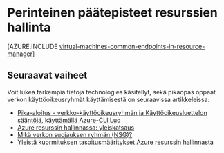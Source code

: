 <properties
   pageTitle="Perinteinen päätepisteet resurssien hallinnan | Microsoft Azure"
   description="Tietoja päätepisteet perinteinen käyttöönoton mallista ovat nyt toteuttamistapaa resurssien hallinta verkon käyttöoikeusryhmiä ja Käyttöoikeusluettelon sääntöjen avulla"
   services="virtual-machines-linux"
   documentationCenter=""
   authors="iainfoulds"
   manager="timlt"
   editor=""/>

<tags
   ms.service="virtual-machines-linux"
   ms.devlang="na"
   ms.topic="article"
   ms.tgt_pltfrm="vm-linux"
   ms.workload="infrastructure-services"
   ms.date="10/27/2016"
   ms.author="iainfou"/>

# <a name="classic-endpoints-in-resource-manager"></a>Perinteinen päätepisteet resurssien hallinta
[AZURE.INCLUDE [virtual-machines-common-endpoints-in-resource-manager](../../includes/virtual-machines-common-endpoints-in-resource-manager.md)]

## <a name="next-steps"></a>Seuraavat vaiheet
Voit lukea tarkempia tietoja technologies käsitellyt, sekä pikaopas oppaat verkon käyttöoikeusryhmät käyttämisestä on seuraavissa artikkeleissa:

- [Pika-aloitus - verkko-käyttöoikeusryhmän ja Käyttöoikeusluettelon sääntöjä, käyttämällä Azure-CLI Luo](virtual-machines-linux-nsg-quickstart.md)  
- [Azure resurssin hallinnassa: yleiskatsaus](../azure-resource-manager/resource-group-overview.md)  
- [Mikä verkon suojauksen ryhmän (NSG)?](../virtual-network/virtual-networks-nsg.md)  
- [Yleistä kuormituksen tasoitusmääritykset Azure resurssin hallinnasta](../load-balancer/load-balancer-arm.md) 
